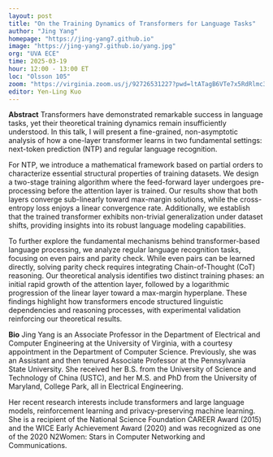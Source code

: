 ```yaml
---
layout: post
title: "On the Training Dynamics of Transformers for Language Tasks"
author: "Jing Yang"
homepage: "https://jing-yang7.github.io"
image: "https://jing-yang7.github.io/yang.jpg"
org: "UVA ECE"
time: 2025-03-19
hour: 12:00 - 13:00 ET
loc: "Olsson 105"
zoom: "https://virginia.zoom.us/j/92726531227?pwd=ltATagB6VTe7x5RdRlmc3StWtnb1QC.1"
editor: Yen-Ling Kuo
---
```


**Abstract**
Transformers have demonstrated remarkable success in language tasks, yet their theoretical training dynamics remain insufficiently understood. In this talk, I will present a fine-grained, non-asymptotic analysis of how a one-layer transformer learns in two fundamental settings: next-token prediction (NTP) and regular language recognition.

For NTP, we introduce a mathematical framework based on partial orders to characterize essential structural properties of training datasets. We design a two-stage training algorithm where the feed-forward layer undergoes pre-processing before the attention layer is trained. Our results show that both layers converge sub-linearly toward max-margin solutions, while the cross-entropy loss enjoys a linear convergence rate. Additionally, we establish that the trained transformer exhibits non-trivial generalization under dataset shifts, providing insights into its robust language modeling capabilities.

To further explore the fundamental mechanisms behind transformer-based language processing, we analyze regular language recognition tasks, focusing on even pairs and parity check. While even pairs can be learned directly, solving parity check requires integrating Chain-of-Thought (CoT) reasoning. Our theoretical analysis identifies two distinct training phases: an initial rapid growth of the attention layer, followed by a logarithmic progression of the linear layer toward a max-margin hyperplane. These findings highlight how transformers encode structured linguistic dependencies and reasoning processes, with experimental validation reinforcing our theoretical results.

**Bio**
Jing Yang is an Associate Professor in the Department of Electrical and Computer Engineering at the University of Virginia, with a courtesy appointment in the Department of Computer Science. Previously, she was an Assistant and then tenured Associate Professor at the Pennsylvania State University. She received her B.S. from the University of Science and Technology of China (USTC), and her M.S. and PhD from the University of Maryland, College Park, all in Electrical Engineering. 

Her recent research interests include transformers and large language models, reinforcement learning and privacy-preserving machine learning. She is a recipient of the National Science Foundation CAREER Award (2015) and the WICE Early Achievement Award (2020) and was recognized as one of the 2020 N2Women: Stars in Computer Networking and Communications.


